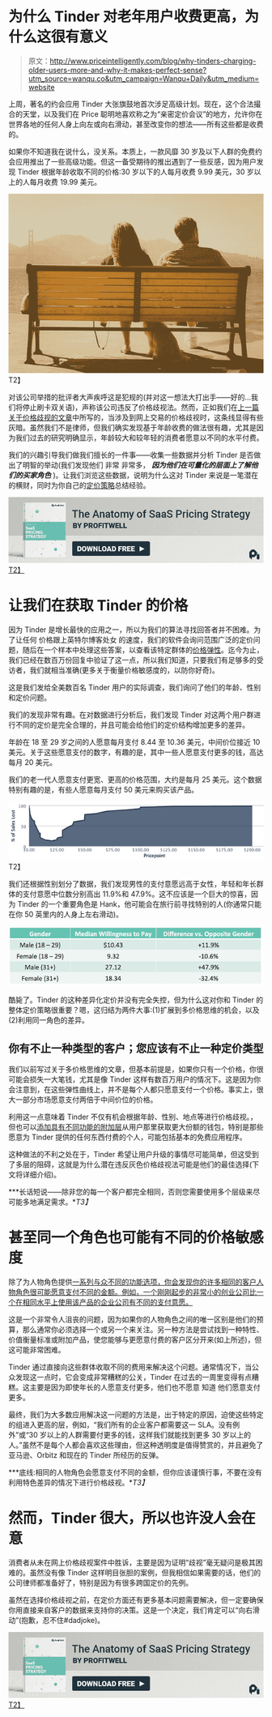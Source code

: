 # 为什么 Tinder 对老年用户收费更高，为什么这很有意义

> 原文：<http://www.priceintelligently.com/blog/why-tinders-charging-older-users-more-and-why-it-makes-perfect-sense?utm_source=wanqu.co&utm_campaign=Wanqu+Daily&utm_medium=website>

 上周，著名的约会应用 Tinder 大张旗鼓地首次涉足高级计划。现在，这个合法撮合的天堂，以及我们在 Price 聪明地喜欢称之为“亲密定价会议”的地方，允许你在世界各地的任何人身上向左或向右滑动，甚至改变你的想法——所有这些都是收费的。

如果你不知道我在说什么，没关系。本质上，一款风靡 30 岁及以下人群的免费约会应用推出了一些高级功能。但这一备受期待的推出遇到了一些反感，因为用户发现 Tinder 根据年龄收取不同的价格:30 岁以下的人每月收费 9.99 美元，30 岁以上的人每月收费 19.99 美元。

![Happycouple](img/4726a5ef71c37775951a97aba67e6025.png)T2】

对该公司举措的批评者大声疾呼这是犯规的(并对这一想法大打出手——好的...我们将停止刷卡双关语)，声称该公司违反了价格歧视法。然而，正如我们在[上一篇关于价格歧视的文章](//www.priceintelligently.com/blog/bid/198355/How-to-Implement-a-Dynamic-Pricing-Strategy-Without-the-PR-Backlash)中所写的，当涉及到网上交易的价格歧视时，这条线显得有些灰暗。虽然我们不是律师，但我们确实发现基于年龄收费的做法很有趣，尤其是因为我们过去的研究明确显示，年龄较大和较年轻的消费者愿意以不同的水平付费。

我们的兴趣引导我们做我们擅长的一件事——收集一些数据并分析 Tinder 是否做出了明智的举动(我们发现他们 非常 非常多， ***因为他们在可量化的层面上了解他们的买家角色*** )。让我们浏览这些数据，说明为什么这对 Tinder 来说是一笔潜在的横财，同时为你自己的[定价策略](/blog/bid/163986/a-complete-guide-to-pricing-strategy)总结经验。

[![Download Pricing eBook](img/a2601a7154e102659b5373ab3938a756.png)T2】](https://www.priceintelligently.com/developing-your-saas-pricing-strategy?utm_campaign=content_recommend_static&utm_content=banner_static_ebook_pricing)

# 让我们在获取 Tinder 的价格

因为 Tinder 是增长最快的应用之一，所以为我们的算法寻找回答者并不困难。为了让任何 价格跟上英特尔博客处女 的速度，我们的软件会询问范围广泛的定价问题，随后在一个样本中处理这些答案，以查看该特定群体的[价格弹性](/blog/bid/154374/price-elasticity-101-the-necessities-and-your-pricing-strategy)。迄今为止，我们已经在数百万份回复中验证了这一点，所以我们知道，只要我们有足够多的受访者，我们就相当准确(更多关于衡量价格敏感度的，以防你好奇)。

这是我们发给全美数百名 Tinder 用户的实际调查，我们询问了他们的年龄、性别和定价问题。

我们的发现非常有趣。在对数据进行分析后，我们发现 Tinder 对这两个用户群进行不同的定价是完全合理的，并且可能会给他们的定价结构增加更多的差异。

年龄在 18 至 29 岁之间的人愿意每月支付 8.44 至 10.36 美元，中间价位接近 10 美元。关于这些愿意支付的数字，有趣的是，其中一些人愿意支付更多的钱，高达每月 20 美元。

我们的老一代人愿意支付更宽、更高的价格范围，大约是每月 25 美元。这个数据特别有趣的是，有些人愿意每月支付 50 美元来购买该产品。

![Curve2](img/9fd0bb1fcd6b31c1c2259c7dada7f769.png)T2】

我们还根据性别划分了数据，我们发现男性的支付意愿远高于女性，年轻和年长群体的支付意愿中位数分别高出 11.9%和 47.9%。这不应该是一个巨大的惊喜，因为 Tinder 的一个重要角色是 Hank，他可能会在旅行前寻找特别的人(你通常只能在你 50 英里内的人身上左右滑动)。

![skitch](img/500d254dfa086b793e5422b6221a0718.png)

酷毙了。Tinder 的这种差异化定价并没有完全失控，但为什么这对你和 Tinder 的整体定价策略很重要？嗯，这归结为两件大事:(1)扩展到多价格思维的机会，以及(2)利用同一角色的差异。

## 你有不止一种类型的客户；您应该有不止一种定价类型

我们以前写过关于多价格思维的文章，但基本前提是，如果你只有一个价格，你很可能会损失一大笔钱，尤其是像 Tinder 这样有数百万用户的情况下。这是因为你会注意到，在这些弹性曲线上，并不是每个人都只愿意支付一个价格。事实上，很大一部分市场愿意支付两倍于中间价位的价格。

利用这一点意味着 Tinder 不仅有机会根据年龄、性别、地点等进行价格歧视。，但也可以[添加具有不同功能的附加层](//www.priceintelligently.com/blog/move-to-tiers)从用户那里获取更大份额的钱包，特别是那些愿意为 Tinder 提供的任何东西付费的个人，可能包括基本的免费应用程序。

这种做法的不利之处在于，Tinder 希望让用户升级的事情尽可能简单，但这受到了多层的阻碍，这就是为什么潜在违反灰色价格歧视法可能是他们的最佳选择(下文将详细介绍)。

***长话短说——除非您的每一个客户都完全相同，否则您需要使用多个层级来尽可能多地满足需求。**T3】*

# 甚至同一个角色也可能有不同的价格敏感度

除了为人物角色提供[一系列与众不同的功能选项，你会发现你的许多相同的客户人物角色很可能愿意支付不同的金额。例如，一个刚刚起步的非常小的创业公司比一个在相同水平上使用该产品的企业公司有不同的支付意愿。](//www.priceintelligently.com/blog/bid/194501/The-Crucial-Steps-to-Actually-Quantifying-Your-Customer-Personas)

这是一个非常令人沮丧的问题，因为如果你的人物角色之间的唯一区别是他们的预算，那么通常你必须选择一个或另一个来关注。另一种方法是尝试找到一种特性、价值衡量标准或附加产品，使您能够与更愿意付费的客户区分开来(如上所述)，但这可能非常困难。

Tinder 通过直接向这些群体收取不同的费用来解决这个问题。通常情况下，当公众发现这一点时，它会变成非常糟糕的公关，Tinder 在过去的一周里变得有点糟糕。这主要是因为即使年长的人愿意支付更多，他们也不愿意 知道 他们愿意支付更多。

最终，我们为大多数应用解决这一问题的方法是，出于特定的原因，迫使这些特定的组进入更高的层，例如，“我们所有的企业客户都需要这一 SLA。没有例外”或“30 岁以上的人群需要付更多的钱，这样我们就能找到更多 30 岁以上的人。”虽然不是每个人都会喜欢这些理由，但这种透明度是值得赞赏的，并且避免了亚马逊、Orbitz 和现在的 Tinder 所经历的反弹。

***底线:相同的人物角色会愿意支付不同的金额，但你应该谨慎行事，不要在没有利用特色差异的情况下进行价格歧视。**T3】*

# 然而，Tinder 很大，所以也许没人会在意

消费者从未在网上价格歧视案件中胜诉，主要是因为证明“歧视”毫无疑问是极其困难的。虽然没有像 Tinder 这样明目张胆的案例，但我相信如果需要的话，他们的公司律师都准备好了，特别是因为有很多跨国定价的先例。

虽然在选择价格歧视之前，在定价方面还有更多基本问题需要解决，但一定要确保你用直接来自客户的数据来支持你的决策。这是一个决定，我们肯定可以“向右滑动”(抱歉，忍不住#dadjoke)。

[![Download Pricing eBook](img/a2601a7154e102659b5373ab3938a756.png)T2】](https://www.priceintelligently.com/developing-your-saas-pricing-strategy?utm_campaign=content_recommend_static&utm_content=banner_static_ebook_pricing)